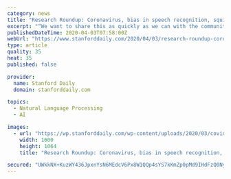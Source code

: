 ```yaml
---
category: news
title: "Research Roundup: Coronavirus, bias in speech recognition, squid communication"
excerpt: "“We want to share this as quickly as we can with the community in order to help people,” Linos told SCOPE. Speech recognition more accurate for whites than African Americans Five leading automated speech-recognition software systems made twice as many ..."
publishedDateTime: 2020-04-03T07:58:00Z
webUrl: "https://www.stanforddaily.com/2020/04/03/research-roundup-coronavirus-bias-in-speech-recognition-squid-communication/"
type: article
quality: 35
heat: 35
published: false

provider:
  name: Stanford Daily
  domain: stanforddaily.com

topics:
  - Natural Language Processing
  - AI

images:
  - url: "https://wp.stanforddaily.com/wp-content/uploads/2020/03/covid.jpg"
    width: 1600
    height: 1064
    title: "Research Roundup: Coronavirus, bias in speech recognition, squid communication"

secured: "UWkkNX+KuzWY436JpxnYsN6MEdcV6Px8W1QQp4sYS7kKmZp0pMd9IHdFzQ0Nyp4evJFp7PtZmZJWh+S3taEM2OyFgp61O1aw7T+Nw5KGkusOWU0nPsV6icpurDNgLGjnofkedldQ9DJCNl2Znr7VqVTFkw9+UZPG7WmFQwqeEDoYXNR7c4cJ8wXsremmS1YcrlgNwN7nVPkkKU02ovsKvI7NQasgrWxWi/FkrS2EyOXM9RCB64TjvLx2mk6cOOr/GhiGDz3gcOm+2yOVSF/4ed8qJ4GhNkoCkPW1oMcn1HLW4CSqmjCqOQd9M7PBLfo/;wJbUR+evnWGDZgqwaYjA7A=="
---
```


